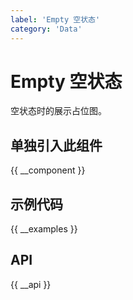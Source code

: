 ```yaml
---
label: 'Empty 空状态'
category: 'Data'
---
```


# Empty 空状态

空状态时的展示占位图。

## 单独引入此组件

{{ __component }}

## 示例代码

{{ __examples }}

## API

{{ __api }}
